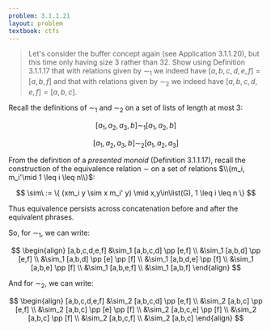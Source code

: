 ```yaml
---
problem: 3.1.1.21 
layout: problem
textbook: ctfs
---
```


> Let's consider the buffer concept again (see Application 3.1.1.20), but this
> time only having size 3 rather than 32. Show using Definition 3.1.1.17 that
> with relations given by $\sim_1$ we indeed have $[a,b,c,d,e,f] = [a,b,f]$ and
> that with relations given by $\sim_2$ we indeed have $[a,b,c,d,e,f] = [a,b,c]$.

Recall the definitions of $\sim_1$ and $\sim_2$ on a set of lists of length at
most 3:

$$[a_1, a_2, a_3, b] \sim_1 [a_1, a_2, b]$$

$$[a_1, a_2, a_3, b] \sim_2 [a_1, a_2, a_3]$$

From the definition of a _presented monoid_ (Definition 3.1.1.17), recall the
construction of the equivalence relation $\sim$ on a set of relations $\\{m_i,
m_i'\mid 1 \leq i \leq n\\}$:

$$ \sim\ := \{ (xm_i y \sim x m_i' y) \mid x,y\in\list(G), 1 \leq i \leq n \} $$

Thus equivalence persists across concatenation before and after the equivalent
phrases.

So, for $\sim_1$, we can write:

$$
\begin{align}
[a,b,c,d,e,f] &\sim_1 [a,b,c,d] \pp [e,f] \\
&\sim_1 [a,b,d] \pp [e,f] \\
&\sim_1 [a,b,d] \pp [e] \pp [f] \\
&\sim_1 [a,b,d,e] \pp [f] \\
&\sim_1 [a,b,e] \pp [f] \\
&\sim_1 [a,b,e,f] \\
&\sim_1 [a,b,f]
\end{align}
$$

And for $\sim_2$, we can write:

$$
\begin{align}
[a,b,c,d,e,f] &\sim_2 [a,b,c,d] \pp [e,f] \\
&\sim_2 [a,b,c] \pp [e,f] \\
&\sim_2 [a,b,c] \pp [e] \pp [f] \\
&\sim_2 [a,b,c,e] \pp [f] \\
&\sim_2 [a,b,c] \pp [f] \\
&\sim_2 [a,b,c,f] \\
&\sim_2 [a,b,c]
\end{align}
$$
